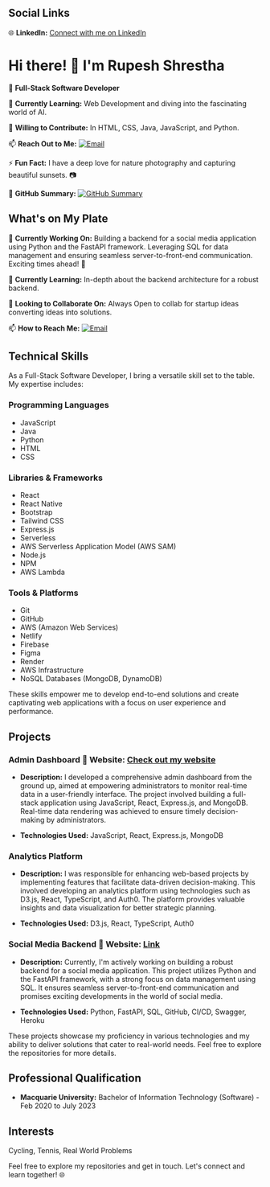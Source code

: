 <!-- Social Links -->
## Social Links

🌐 **LinkedIn:** [Connect with me on LinkedIn](https://www.linkedin.com/in/rupeshshresthas)

<!-- Your name and introduction -->
# Hi there! 👋 I'm Rupesh Shrestha

<!-- Your role -->
🚀 **Full-Stack Software Developer**

<!-- Learning and contribution -->
🌱 **Currently Learning:** Web Development and diving into the fascinating world of AI.

👯 **Willing to Contribute:** In HTML, CSS, Java, JavaScript, and Python.

<!-- Contact -->
📫 **Reach Out to Me:** [![Email](https://img.shields.io/badge/Email-rupeshshrestha2537%40gmail.com-red)](mailto:rupeshshrestha2537@gmail.com)

<!-- Fun fact -->
⚡ **Fun Fact:** I have a deep love for nature photography and capturing beautiful sunsets. 📷

<!-- Website and GitHub summary -->
🔗 **GitHub Summary:** [![GitHub Summary](https://img.shields.io/badge/GitHub-Summary-brightgreen)](https://profile-summary-for-github.com/user/rupesh110)

<!-- What you're working on -->
## What's on My Plate

🔭 **Currently Working On:** Building a backend for a social media application using Python and the FastAPI framework. Leveraging SQL for data management and ensuring seamless server-to-front-end communication. Exciting times ahead! 🚀

🌱 **Currently Learning:** In-depth about the backend architecture for a robust backend.

👯 **Looking to Collaborate On:** Always Open to collab for startup ideas converting ideas into solutions.

<!-- How to reach you -->
📫 **How to Reach Me:** [![Email](https://img.shields.io/badge/Email-rupeshshrestha2537%40gmail.com-red)](mailto:rupeshshrestha2537@gmail.com)

<!-- Technical Skills -->
## Technical Skills

As a Full-Stack Software Developer, I bring a versatile skill set to the table. My expertise includes:

### Programming Languages
- JavaScript
- Java
- Python
- HTML
- CSS

### Libraries & Frameworks
- React
- React Native
- Bootstrap
- Tailwind CSS
- Express.js
- Serverless
- AWS Serverless Application Model (AWS SAM)
- Node.js
- NPM
- AWS Lambda

### Tools & Platforms
- Git
- GitHub
- AWS (Amazon Web Services)
- Netlify
- Firebase
- Figma
- Render
- AWS Infrastructure
- NoSQL Databases (MongoDB, DynamoDB)

These skills empower me to develop end-to-end solutions and create captivating web applications with a focus on user experience and performance.


<!-- Projects -->
## Projects

### Admin Dashboard 🔗 **Website:** [Check out my website](https://admin-frontend-56da.onrender.com/)

- **Description:** I developed a comprehensive admin dashboard from the ground up, aimed at empowering administrators to monitor real-time data in a user-friendly interface. The project involved building a full-stack application using JavaScript, React, Express.js, and MongoDB. Real-time data rendering was achieved to ensure timely decision-making by administrators.

- **Technologies Used:** JavaScript, React, Express.js, MongoDB

### Analytics Platform

- **Description:** I was responsible for enhancing web-based projects by implementing features that facilitate data-driven decision-making. This involved developing an analytics platform using technologies such as D3.js, React, TypeScript, and Auth0. The platform provides valuable insights and data visualization for better strategic planning.

- **Technologies Used:** D3.js, React, TypeScript, Auth0

### Social Media Backend 🔗 **Website:** [Link](https://rpesh.store)

- **Description:** Currently, I'm actively working on building a robust backend for a social media application. This project utilizes Python and the FastAPI framework, with a strong focus on data management using SQL. It ensures seamless server-to-front-end communication and promises exciting developments in the world of social media.

- **Technologies Used:** Python, FastAPI, SQL, GitHub, CI/CD, Swagger, Heroku

These projects showcase my proficiency in various technologies and my ability to deliver solutions that cater to real-world needs. Feel free to explore the repositories for more details.
<!-- Education -->
## Professional Qualification

- **Macquarie University:** Bachelor of Information Technology (Software) - Feb 2020 to July 2023

<!-- Interests -->
## Interests

Cycling, Tennis, Real World Problems

<!-- Conclusion -->
Feel free to explore my repositories and get in touch. Let's connect and learn together! 🌐

